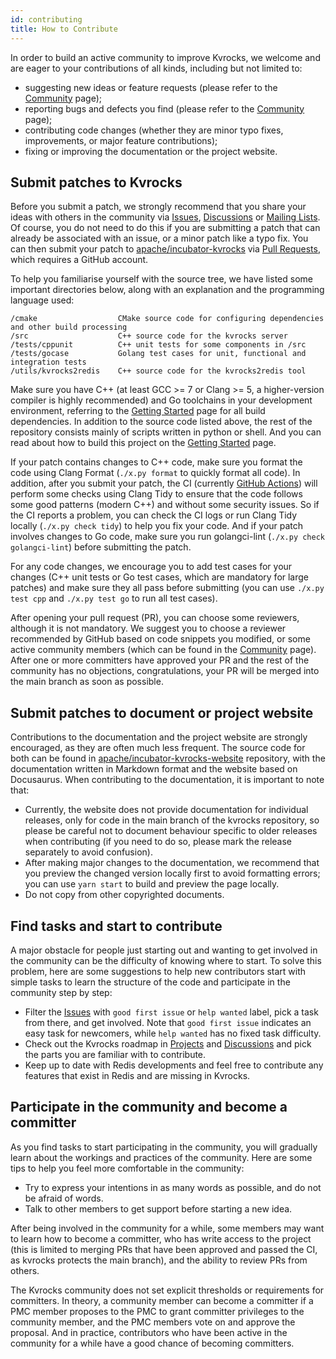 ```yaml
---
id: contributing
title: How to Contribute
---
```


In order to build an active community to improve Kvrocks, we welcome and are eager to your contributions of all kinds, including but not limited to:
- suggesting new ideas or feature requests (please refer to the [Community](index.md) page);
- reporting bugs and defects you find (please refer to the [Community](index.md) page); 
- contributing code changes (whether they are minor typo fixes, improvements, or major feature contributions); 
- fixing or improving the documentation or the project website.

## Submit patches to Kvrocks

Before you submit a patch, we strongly recommend that you share your ideas with others in the community via [Issues](https://github.com/apache/incubator-kvrocks/issues), [Discussions](https://github.com/apache/incubator-kvrocks/discussions) or [Mailing Lists](/community/#mailing-list). 
Of course, you do not need to do this if you are submitting a patch that can already be associated with an issue, or a minor patch like a typo fix. 
You can then submit your patch to [apache/incubator-kvrocks](https://github.com/apache/incubator-kvrocks) via [Pull Requests](https://github.com/apache/incubator-kvrocks/pulls), which requires a GitHub account.

To help you familiarise yourself with the source tree, we have listed some important directories below, along with an explanation and the programming language used:

```
/cmake                  CMake source code for configuring dependencies and other build processing
/src                    C++ source code for the kvrocks server
/tests/cppunit          C++ unit tests for some components in /src
/tests/gocase           Golang test cases for unit, functional and integration tests
/utils/kvrocks2redis    C++ source code for the kvrocks2redis tool
```

Make sure you have C++ (at least GCC >= 7 or Clang >= 5, a higher-version compiler is highly recommended) and Go toolchains in your development environment, referring to the [Getting Started](/docs/getting-started#install-dependencies) page for all build dependencies.
In addition to the source code listed above, the rest of the repository consists mainly of scripts written in python or shell.
And you can read about how to build this project on the [Getting Started](/docs/getting-started#compile-kvrocks-from-source) page.

If your patch contains changes to C++ code, make sure you format the code using Clang Format (`./x.py format` to quickly format all code). 
In addition, after you submit your patch, the CI (currently [GitHub Actions](https://github.com/apache/incubator-kvrocks/actions)) will perform some checks using Clang Tidy to ensure that the code follows some good patterns (modern C++) and without some security issues. 
So if the CI reports a problem, you can check the CI logs or run Clang Tidy locally (`./x.py check tidy`) to help you fix your code.
And if your patch involves changes to Go code, make sure you run golangci-lint (`./x.py check golangci-lint`) before submitting the patch.

For any code changes, we encourage you to add test cases for your changes (C++ unit tests or Go test cases, which are mandatory for large patches) and make sure they all pass before submitting (you can use `./x.py test cpp` and `./x.py test go` to run all test cases).

After opening your pull request (PR), you can choose some reviewers, although it is not mandatory.
We suggest you to choose a reviewer recommended by GitHub based on code snippets you modified, or some active community members (which can be found in the [Community](index.md#people) page).
After one or more committers have approved your PR and the rest of the community has no objections, congratulations, your PR will be merged into the main branch as soon as possible.

## Submit patches to document or project website

Contributions to the documentation and the project website are strongly encouraged, as they are often much less frequent.
The source code for both can be found in [apache/incubator-kvrocks-website](https://github.com/apache/incubator-kvrocks-website) repository, with the documentation written in Markdown format and the website based on Docusaurus. 
When contributing to the documentation, it is important to note that:
- Currently, the website does not provide documentation for individual releases, only for code in the main branch of the kvrocks repository, so please be careful not to document behaviour specific to older releases when contributing (if you need to do so, please mark the release separately to avoid confusion).
- After making major changes to the documentation, we recommend that you preview the changed version locally first to avoid formatting errors; you can use `yarn start` to build and preview the page locally.
- Do not copy from other copyrighted documents.

## Find tasks and start to contribute

A major obstacle for people just starting out and wanting to get involved in the community can be the difficulty of knowing where to start.
To solve this problem, here are some suggestions to help new contributors start with simple tasks to learn the structure of the code and participate in the community step by step:
- Filter the [Issues](https://github.com/apache/incubator-kvrocks/issues) with `good first issue` or `help wanted` label, pick a task from there, and get involved. Note that `good first issue` indicates an easy task for newcomers, while `help wanted` has no fixed task difficulty.
- Check out the Kvrocks roadmap in [Projects](https://github.com/apache/incubator-kvrocks/projects/2) and [Discussions](https://github.com/apache/incubator-kvrocks/discussions) and pick the parts you are familiar with to contribute.
- Keep up to date with Redis developments and feel free to contribute any features that exist in Redis and are missing in Kvrocks.

## Participate in the community and become a committer

As you find tasks to start participating in the community, you will gradually learn about the workings and practices of the community.
Here are some tips to help you feel more comfortable in the community:
- Try to express your intentions in as many words as possible, and do not be afraid of words.
- Talk to other members to get support before starting a new idea.

After being involved in the community for a while, some members may want to learn how to become a committer, who has write access to the project (this is limited to merging PRs that have been approved and passed the CI, as kvrocks protects the main branch), and the ability to review PRs from others.

The Kvrocks community does not set explicit thresholds or requirements for committers.
In theory, a community member can become a committer if a PMC member proposes to the PMC to grant committer privileges to the community member, and the PMC members vote on and approve the proposal.
And in practice, contributors who have been active in the community for a while have a good chance of becoming committers.

